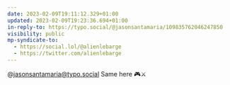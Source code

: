 ```yaml
---
date: 2023-02-09T19:11:12.329+01:00
updated: 2023-02-09T19:23:36.694+01:00
in-reply-to: https://typo.social/@jasonsantamaria/109835762046247850
visibility: public
mp-syndicate-to:
  - https://social.lol/@alienlebarge
  - https://twitter.com/alienlebarge
---
```

@jasonsantamaria@typo.social Same here 🎮⚔️
